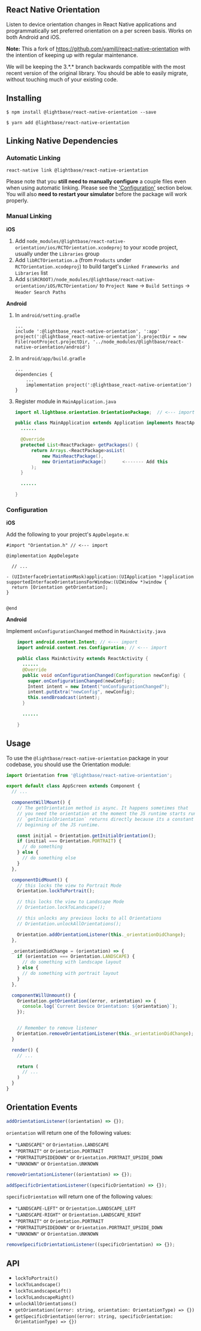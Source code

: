 ## React Native Orientation

Listen to device orientation changes in React Native applications and programmatically set preferred orientation on a per screen basis. Works on both Android and iOS.

**Note:**
This a fork of https://github.com/yamill/react-native-orientation with the intention of keeping up with regular maintenance.

We will be keeping the 3.\*.\* branch backwards compatible with the most recent version of the original library. You should be able to easily migrate, without touching much of your existing code.

## Installing

```
$ npm install @lightbase/react-native-orientation --save
```

```
$ yarn add @lightbase/react-native-orientation
```

## Linking Native Dependencies

### Automatic Linking

```
react-native link @lightbase/react-native-orientation
```

Please note that you **still need to manually configure** a couple files even when using automatic linking. Please see the ['Configuration'](#configuration) section below. You will also **need to restart your simulator** before the package will work properly.

### Manual Linking

**iOS**

1. Add `node_modules/@lightbase/react-native-orientation/ios/RCTOrientation.xcodeproj` to your xcode project, usually under the `Libraries` group
2. Add `libRCTOrientation.a` (from `Products` under `RCTOrientation.xcodeproj`) to build target's `Linked Frameworks and Libraries` list
3. Add `$(SRCROOT)/node_modules/@lightbase/react-native-orientation/iOS/RCTOrientation/` to `Project Name` -> `Build Settings` -> `Header Search Paths`


**Android**

1. In `android/setting.gradle`

    ```
    ...
    include ':@lightbase_react-native-orientation', ':app'
    project(':@lightbase_react-native-orientation').projectDir = new File(rootProject.projectDir, '../node_modules/@lightbase/react-native-orientation/android')
    ```

2. In `android/app/build.gradle`

    ```
    ...
    dependencies {
        ...
        implementation project(':@lightbase_react-native-orientation')
    }
    ```

3. Register module in `MainApplication.java`

    ```java
    import nl.lightbase.orientation.OrientationPackage;  // <--- import

    public class MainApplication extends Application implements ReactApplication {
      ......

      @Override
      protected List<ReactPackage> getPackages() {
          return Arrays.<ReactPackage>asList(
              new MainReactPackage(),
              new OrientationPackage()      <------- Add this
          );
      }

      ......

    }
    ```

### Configuration

**iOS**

Add the following to your project's `AppDelegate.m`:

```objc
#import "Orientation.h" // <--- import

@implementation AppDelegate

  // ...

- (UIInterfaceOrientationMask)application:(UIApplication *)application supportedInterfaceOrientationsForWindow:(UIWindow *)window {
  return [Orientation getOrientation];
}
  

@end
```

**Android**

Implement `onConfigurationChanged` method in `MainActivity.java`

```java
    import android.content.Intent; // <--- import
    import android.content.res.Configuration; // <--- import

    public class MainActivity extends ReactActivity {
      ......
      @Override
      public void onConfigurationChanged(Configuration newConfig) {
        super.onConfigurationChanged(newConfig);
        Intent intent = new Intent("onConfigurationChanged");
        intent.putExtra("newConfig", newConfig);
        this.sendBroadcast(intent);
      }

      ......

    }
```

## Usage

To use the `@lightbase/react-native-orientation` package in your codebase, you should use the Orientation module:
```javascript
import Orientation from '@lightbase/react-native-orientation';
```

```javascript
export default class AppScreen extends Component {
  // ...

  componentWillMount() {
    // The getOrientation method is async. It happens sometimes that
    // you need the orientation at the moment the JS runtime starts running on device.
    // `getInitialOrientation` returns directly because its a constant set at the
    // beginning of the JS runtime.

    const initial = Orientation.getInitialOrientation();
    if (initial === Orientation.PORTRAIT) {
      // do something
    } else {
      // do something else
    }
  },

  componentDidMount() {
    // this locks the view to Portrait Mode
    Orientation.lockToPortrait();

    // this locks the view to Landscape Mode
    // Orientation.lockToLandscape();

    // this unlocks any previous locks to all Orientations
    // Orientation.unlockAllOrientations();

    Orientation.addOrientationListener(this._orientationDidChange);
  },

  _orientationDidChange = (orientation) => {
    if (orientation === Orientation.LANDSCAPE) {
      // do something with landscape layout
    } else {
      // do something with portrait layout
    }
  },

  componentWillUnmount() {
    Orientation.getOrientation((error, orientation) => {
      console.log(`Current Device Orientation: ${orientation}`);
    });


    // Remember to remove listener
    Orientation.removeOrientationListener(this._orientationDidChange);
  }

  render() {
    // ...

    return (
      // ...
    )
  }
}
```

## Orientation Events

```javascript
addOrientationListener((orientation) => {});
```

`orientation` will return one of the following values:
- `"LANDSCAPE"` or `Orientation.LANDSCAPE`
- `"PORTRAIT"` or `Orientation.PORTRAIT`
- `"PORTRAITUPSIDEDOWN"` or `Orientation.PORTRAIT_UPSIDE_DOWN`
- `"UNKNOWN"` or `Orientation.UNKNOWN`

```javascript
removeOrientationListener((orientation) => {});
```

```javascript
addSpecificOrientationListener((specificOrientation) => {});
```

`specificOrientation` will return one of the following values:
- `"LANDSCAPE-LEFT"` or `Orientation.LANDSCAPE_LEFT`
- `"LANDSCAPE-RIGHT"` or `Orientation.LANDSCAPE_RIGHT`
- `"PORTRAIT"` or `Orientation.PORTRAIT`
- `"PORTRAITUPSIDEDOWN"` or `Orientation.PORTRAIT_UPSIDE_DOWN`
- `"UNKNOWN"` or `Orientation.UNKNOWN`

```javascript
removeSpecificOrientationListener((specificOrientation) => {});
```

## API

- `lockToPortrait()`
- `lockToLandscape()`
- `lockToLandscapeLeft()`
- `lockToLandscapeRight()`
- `unlockAllOrientations()`
- `getOrientation((error: string, orientation: OrientationType) => {})`
- `getSpecificOrientation((error: string, specificOrientation: OrientationType) => {})`
